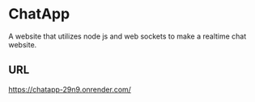# ChatApp

A website that utilizes node js and web sockets to make a realtime chat website.

## URL
https://chatapp-29n9.onrender.com/
